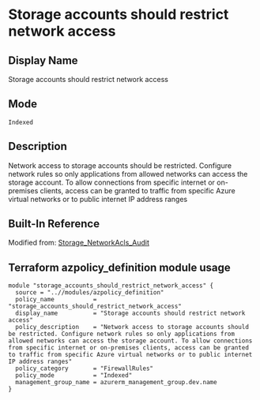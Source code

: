 # Storage accounts should restrict network access

## Display Name

Storage accounts should restrict network access

## Mode

`Indexed`

## Description

Network access to storage accounts should be restricted. Configure network rules so only applications from allowed networks can access the storage account. To allow connections from specific internet or on-premises clients, access can be granted to traffic from specific Azure virtual networks or to public internet IP address ranges

## Built-In Reference

Modified from: [Storage_NetworkAcls_Audit](https://github.com/Azure/azure-policy/blob/master/built-in-policies/policyDefinitions/Storage/Storage_NetworkAcls_Audit.json)

Terraform azpolicy_definition module usage
-----

```hcl
module "storage_accounts_should_restrict_network_access" {
  source = "..//modules/azpolicy_definition"
  policy_name           = "storage_accounts_should_restrict_network_access"
  display_name          = "Storage accounts should restrict network access"
  policy_description    = "Network access to storage accounts should be restricted. Configure network rules so only applications from allowed networks can access the storage account. To allow connections from specific internet or on-premises clients, access can be granted to traffic from specific Azure virtual networks or to public internet IP address ranges"
  policy_category       = "FirewallRules"
  policy_mode           = "Indexed"
  management_group_name = azurerm_management_group.dev.name
}
```
